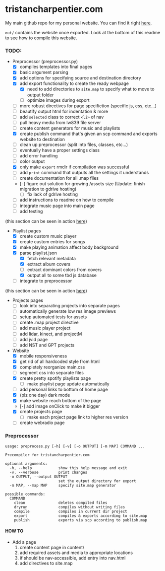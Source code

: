 # tristancharpentier.com

My main github repo for my personal website. You can find it right [here](https://tristancharpentier.com).

`out/` contains the website once exported.
Look at the bottom of this readme to see how to compile this website.

### TODO:

* Preprocessor (preprocessor.py)
  - [x] compiles templates into final pages
  - [X] basic argument parsing
  - [X] add options for specifying source and destination directory
  - [X] add export functionality to create the ready webpage
    - [X] need to add directories to `site.map` to specify what to move to output folder
    - [ ] optimize images during export
  - [ ] more robust directives for page specifiction (specific js, css, etc...)
  - [ ] beautify output html for indentation & more
  - [ ] add `selected` class to correct `<li>` of nav
  - [ ] pull heavy media from lw839 file server
  - [ ] create content generators for music and playlists
  - [X] create publish command that's given an scp command and exports website to destination
  - [ ] clean up preprocessor (split into files, classes, etc...)
  - [ ] eventually have a proper settings class
  - [ ] add error handling
  - [ ] color output
  - [X] only make `export` rmdir if compilation was successful
  - [ ] add `print` command that outputs all the settings it understands
  - [ ] create documentation for all .map files
  - [-] figure out solution for growing /assets size (Update: finish migration to gdrive hosting)
    - [ ] fix lack of gdrive hosting
  - [ ] add instructions to readme on how to compile
  - [ ] integrate music page into main page
  - [ ] add testing

(this section can be seen in action [here](https://tristancharpentier.com/test/exp6))
* Playlist pages
  - [X] create custom music player
  - [X] create custom entries for songs
  - [X] make playing animation affect body background
  - [X] parse playlist.json
    - [X] fetch relevant metadata
    - [X] extract album covers
    - [ ] extract dominant colors from covers
    - [X] output all to some tbd js database
  - [ ] integrate to preprocessor

(this section can be seen in action [here](https://tristancharpentier.com/test/projects.html))
* Projects pages
  - [ ] look into separating projects into separate pages
  - [ ] automatically generate low res image previews
  - [ ] setup automated tests for assets
  - [ ] create .map project directive 
  - [ ] add music player project
  - [ ] add lidar, kinect, and projectM
  - [ ] add jvid page
  - [ ] add NST and GPT projects

* Website
  - [X] mobile responsiveness
  - [X] get rid of all hardcoded style from html
  - [X] completely reorganize main.css
  - [ ] segment css into separate files
  - [X] create pretty spotify playlists page
    - [ ] make playlist page update automatically
  - [ ] add personal links to bottom of home page
  - [X] (plz one day) dark mode
  - [X] make website reach bottom of the page
  - [-] add image onClick to make it bigger
  - [X] create projects page
    - [ ] make each project page link to higher res version
  - [ ] create webradio page

### Preprocessor
```
usage: preprocess.py [-h] [-v] [-o OUTPUT] [-m MAP] COMMAND ...

Precompiler for tristancharpentier.com

optional arguments:
  -h, --help            show this help message and exit
  -v, --verbose         print changes
  -o OUTPUT, --output OUTPUT
                        set the output directory for export
  -m MAP, --map MAP     specify site.map generator

possible commands:
  COMMAND
    clean               deletes compiled files
    dryrun              compiles without writing files
    compile             compiles in current dir project
    export              compiles & exports according to site.map
    publish             exports via scp according to publish.map
```

#### HOW TO
* Add a page
  1. create content page in content/
  2. add required assets and media to appropriate locations
  3. if should be nav-accessible, add entry into nav.html
  4. add directives to site.map